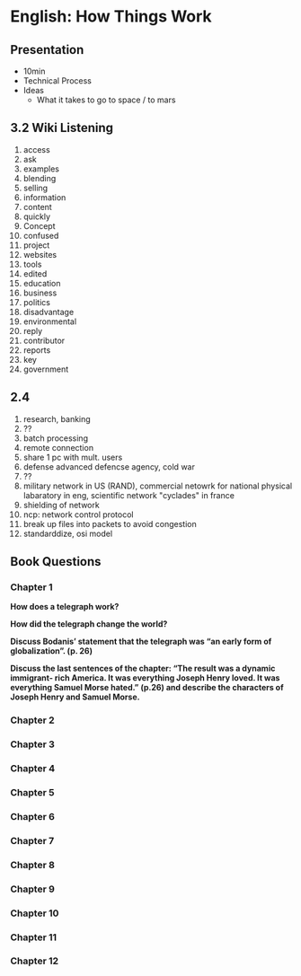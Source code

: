 # English: How Things Work
## Presentation
- 10min
- Technical Process
- Ideas
    - What it takes to go to space / to mars


## 3.2 Wiki Listening
1. access
2. ask
3. examples
4. blending
5. selling
6. information
7. content
8. quickly
9. Concept
10. confused
11. project
12. websites
13. tools
14. edited
15. education
16. business
17. politics
18. disadvantage
19. environmental
20. reply
21. contributor
22. reports
23. key
24. government


## 2.4
1. research, banking
2. ??
3. batch processing
4. remote connection
5. share 1 pc with mult. users
6. defense advanced defencse agency, cold war
7. ??
8. military network in US (RAND), commercial netowrk for national physical labaratory in eng, scientific network "cyclades" in france
9. shielding of network
10. ncp: network control protocol
11. break up files into packets to avoid congestion
12. standarddize, osi model

## Book Questions
### Chapter 1
**How does a telegraph work?**

**How did the telegraph change the world?**

**Discuss Bodanis’ statement that the telegraph was “an early form of globalization”. (p. 26)**

**Discuss the last sentences of the chapter: “The result was a dynamic  immigrant- rich America. It was everything Joseph Henry loved. It was everything Samuel Morse hated.” (p.26) and describe the characters of Joseph Henry and Samuel Morse.**

### Chapter 2
### Chapter 3
### Chapter 4
### Chapter 5
### Chapter 6
### Chapter 7
### Chapter 8
### Chapter 9
### Chapter 10
### Chapter 11
### Chapter 12

